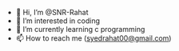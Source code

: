 - 👋 Hi, I’m @SNR-Rahat
- 👀 I’m interested in coding
- 🌱 I’m currently learning c programming 
- 📫 How to reach me (syedrahat00@gmail.com)

<!---
SNR-Rahat/SNR-Rahat is a ✨ special ✨ repository because its `README.md` (this file) appears on your GitHub profile.
You can click the Preview link to take a look at your changes.
--->
